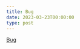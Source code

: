 ```yaml
---
title: Bug
date: 2023-03-23T00:00:00
type: post
---
```


[Bug](../../images/signal-2023-03-23-160855_002.jpeg)
